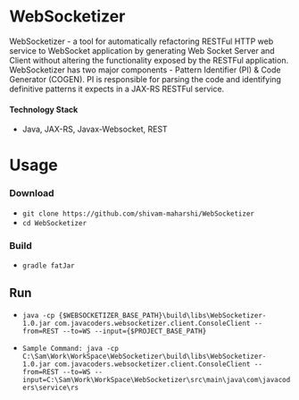 # WebSocketizer
WebSocketizer - a tool for automatically refactoring RESTFul HTTP web service to WebSocket application by generating Web Socket Server and Client without altering the functionality exposed by the RESTFul application. WebSocketizer has two major components - Pattern Identifier (PI) &amp; Code Generator (COGEN). PI is responsible for parsing the code and identifying definitive patterns it expects in a JAX-RS RESTFul service.

#### Technology Stack
* Java, JAX-RS, Javax-Websocket, REST

# Usage

### Download
* `git clone https://github.com/shivam-maharshi/WebSocketizer`<br>
* `cd WebSocketizer`

### Build
* `gradle fatJar`

## Run

* `java -cp {$WEBSOCKETIZER_BASE_PATH}\build\libs\WebSocketizer-1.0.jar com.javacoders.websocketizer.client.ConsoleClient --from=REST --to=WS --input={$PROJECT_BASE_PATH}`

* `Sample Command: java -cp C:\Sam\Work\WorkSpace\WebSocketizer\build\libs\WebSocketizer-1.0.jar com.javacoders.websocketizer.client.ConsoleClient --from=REST --to=WS --input=C:\Sam\Work\WorkSpace\WebSocketizer\src\main\java\com\javacoders\service\rs`

